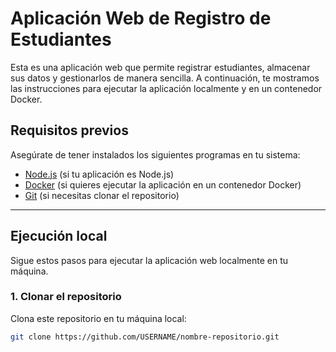 # Aplicación Web de Registro de Estudiantes

Esta es una aplicación web que permite registrar estudiantes, almacenar sus datos y gestionarlos de manera sencilla. A continuación, te mostramos las instrucciones para ejecutar la aplicación localmente y en un contenedor Docker.

## Requisitos previos

Asegúrate de tener instalados los siguientes programas en tu sistema:

- [Node.js](https://nodejs.org/) (si tu aplicación es Node.js)
- [Docker](https://www.docker.com/get-started) (si quieres ejecutar la aplicación en un contenedor Docker)
- [Git](https://git-scm.com/) (si necesitas clonar el repositorio)

---

## Ejecución local

Sigue estos pasos para ejecutar la aplicación web localmente en tu máquina.

### 1. Clonar el repositorio

Clona este repositorio en tu máquina local:

```bash
git clone https://github.com/USERNAME/nombre-repositorio.git
